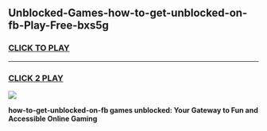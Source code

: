 
## Unblocked-Games-how-to-get-unblocked-on-fb-Play-Free-bxs5g
<h3>
<a href="https://premium76.site?title=how-to-get-unblocked-on-fb&ref=10A">CLICK TO PLAY</a></h3>
<hr>

<h3>
<a href="https://premium76.site?title=how-to-get-unblocked-on-fb&ref=10A">CLICK 2 PLAY</a>
  
</h3>

<a href="https://premium76.site?title=how-to-get-unblocked-on-fb&ref=10A"><img src="https://clearcache.store/games.png"></a>


**how-to-get-unblocked-on-fb games unblocked: Your Gateway to Fun and Accessible Online Gaming**
